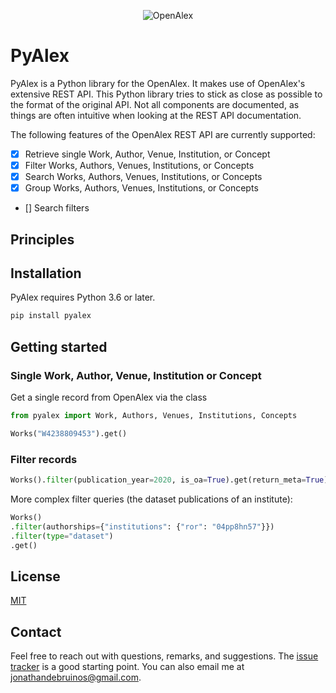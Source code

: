 <p align="center">
  <img alt="OpenAlex" src="https://github.com/J535D165/openalex/raw/main/openalex_repocard.svg">
</p>

# PyAlex

PyAlex is a Python library for the OpenAlex. It makes use of OpenAlex's
extensive REST API. This Python library tries to stick as close as possible
to the format of the original API. Not all components are documented, as
things are often intuitive when looking at the REST API documentation.

The following features of the OpenAlex REST API are currently supported:

- [x] Retrieve single Work, Author, Venue, Institution, or Concept
- [x] Filter Works, Authors, Venues, Institutions, or Concepts
- [x] Search Works, Authors, Venues, Institutions, or Concepts
- [x] Group Works, Authors, Venues, Institutions, or Concepts
- [] Search filters

## Principles

## Installation

PyAlex requires Python 3.6 or later.

```sh
pip install pyalex
```

## Getting started

### Single Work, Author, Venue, Institution or Concept

Get a single record from OpenAlex via the class

```python
from pyalex import Work, Authors, Venues, Institutions, Concepts

Works("W4238809453").get()
```

### Filter records

```python
Works().filter(publication_year=2020, is_oa=True).get(return_meta=True)
```

More complex filter queries (the dataset publications of an institute):

```python
Works()
.filter(authorships={"institutions": {"ror": "04pp8hn57"}})
.filter(type="dataset")
.get()
```


## License

[MIT](/LICENSE)

## Contact

Feel free to reach out with questions, remarks, and suggestions. The
[issue tracker](/issues) is a good starting point. You can also email me at
[jonathandebruinos@gmail.com](mailto:jonathandebruinos@gmail.com).
